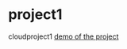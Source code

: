 # project1
cloudproject1
 [demo of the project](https://drive.google.com/open?id=1A99NzZYOVDLCdmWHYliiITCP5bqv-VRL)

